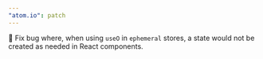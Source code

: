 ```yaml
---
"atom.io": patch
---
```


🐛 Fix bug where, when using `useO` in `ephemeral` stores, a state would not be created as needed in React components.
